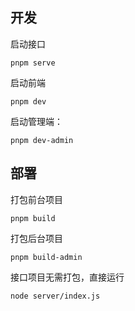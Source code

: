 ## 开发

启动接口
```
pnpm serve
```

启动前端
```
pnpm dev
```

启动管理端：
```
pnpm dev-admin
```

## 部署

打包前台项目
```
pnpm build
```

打包后台项目
```
pnpm build-admin
```

接口项目无需打包，直接运行
```
node server/index.js
```
